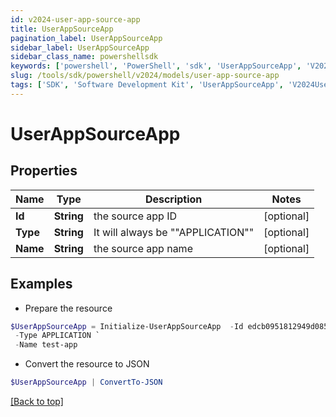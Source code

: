 ```yaml
---
id: v2024-user-app-source-app
title: UserAppSourceApp
pagination_label: UserAppSourceApp
sidebar_label: UserAppSourceApp
sidebar_class_name: powershellsdk
keywords: ['powershell', 'PowerShell', 'sdk', 'UserAppSourceApp', 'V2024UserAppSourceApp'] 
slug: /tools/sdk/powershell/v2024/models/user-app-source-app
tags: ['SDK', 'Software Development Kit', 'UserAppSourceApp', 'V2024UserAppSourceApp']
---
```



# UserAppSourceApp

## Properties

Name | Type | Description | Notes
------------ | ------------- | ------------- | -------------
**Id** | **String** | the source app ID | [optional] 
**Type** | **String** | It will always be ""APPLICATION"" | [optional] 
**Name** | **String** | the source app name | [optional] 

## Examples

- Prepare the resource
```powershell
$UserAppSourceApp = Initialize-UserAppSourceApp  -Id edcb0951812949d085b60cd8bf35bc78 `
 -Type APPLICATION `
 -Name test-app
```

- Convert the resource to JSON
```powershell
$UserAppSourceApp | ConvertTo-JSON
```


[[Back to top]](#) 

